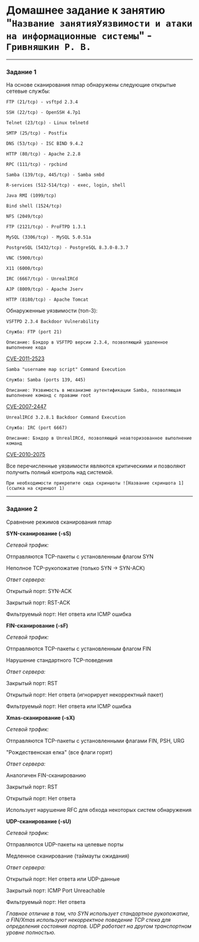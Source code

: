 # Домашнее задание к занятию "`Название занятияУязвимости и атаки на информационные системы`" - `Гривняшкин Р. В.`

---

### Задание 1  

На основе сканирования nmap обнаружены следующие открытые сетевые службы:  

```
FTP (21/tcp) - vsftpd 2.3.4

SSH (22/tcp) - OpenSSH 4.7p1

Telnet (23/tcp) - Linux telnetd

SMTP (25/tcp) - Postfix

DNS (53/tcp) - ISC BIND 9.4.2

HTTP (80/tcp) - Apache 2.2.8

RPC (111/tcp) - rpcbind

Samba (139/tcp, 445/tcp) - Samba smbd

R-services (512-514/tcp) - exec, login, shell

Java RMI (1099/tcp)

Bind shell (1524/tcp)

NFS (2049/tcp)

FTP (2121/tcp) - ProFTPD 1.3.1

MySQL (3306/tcp) - MySQL 5.0.51a

PostgreSQL (5432/tcp) - PostgreSQL 8.3.0-8.3.7

VNC (5900/tcp)

X11 (6000/tcp)

IRC (6667/tcp) - UnrealIRCd

AJP (8009/tcp) - Apache Jserv

HTTP (8180/tcp) - Apache Tomcat
```

Обнаруженные уязвимости (топ-3):

```
VSFTPD 2.3.4 Backdoor Vulnerability

Служба: FTP (port 21)

Описание: Бэкдор в VSFTPD версии 2.3.4, позволяющий удаленное выполнение кода
```

[CVE-2011-2523](https://www.rapid7.com/db/modules/exploit/unix/ftp/vsftpd_234_backdoor/)


```
Samba "username map script" Command Execution

Служба: Samba (ports 139, 445)

Описание: Уязвимость в механизме аутентификации Samba, позволяющая выполнение команд с правами root
```

[CVE-2007-2447](https://www.rapid7.com/db/modules/exploit/multi/samba/usermap_script/)


```
UnrealIRCd 3.2.8.1 Backdoor Command Execution

Служба: IRC (port 6667)

Описание: Бэкдор в UnrealIRCd, позволяющий неавторизованное выполнение команд
```

[CVE-2010-2075](https://www.rapid7.com/db/modules/exploit/unix/irc/unreal_ircd_3281_backdoor/)

Все перечисленные уязвимости являются критическими и позволяют получить полный контроль над системой.



`При необходимости прикрепитe сюда скриншоты
![Название скриншота 1](ссылка на скриншот 1)`


---

### Задание 2

Сравнение режимов сканирования nmap

**SYN-сканирование (-sS)**

*Сетевой трафик:*

Отправляются TCP-пакеты с установленным флагом SYN

Неполное TCP-рукопожатие (только SYN → SYN-ACK)

*Ответ сервера:*

Открытый порт: SYN-ACK

Закрытый порт: RST-ACK

Фильтруемый порт: Нет ответа или ICMP ошибка

**FIN-сканирование (-sF)**

*Сетевой трафик:*

Отправляются TCP-пакеты с установленным флагом FIN

Нарушение стандартного TCP-поведения

*Ответ сервера:*

Закрытый порт: RST

Открытый порт: Нет ответа (игнорирует некорректный пакет)

Фильтруемый порт: Нет ответа или ICMP ошибка

**Xmas-сканирование (-sX)**

*Сетевой трафик:*

Отправляются TCP-пакеты с установленными флагами FIN, PSH, URG

"Рождественская елка" (все флаги горят)

*Ответ сервера:*

Аналогичен FIN-сканированию

Закрытый порт: RST

Открытый порт: Нет ответа

Использует нарушение RFC для обхода некоторых систем обнаружения

**UDP-сканирование (-sU)**

*Сетевой трафик:*

Отправляются UDP-пакеты на целевые порты

Медленное сканирование (таймауты ожидания)

*Ответ сервера:*

Открытый порт: Нет ответа или UDP-данные

Закрытый порт: ICMP Port Unreachable

Фильтруемый порт: Нет ответа

*Главное отличие в том, что SYN использует стандартное рукопожатие, а FIN/Xmas используют некорректное поведение TCP стека для определения состояния портов. UDP работает на другом транспортном уровне полностью.*